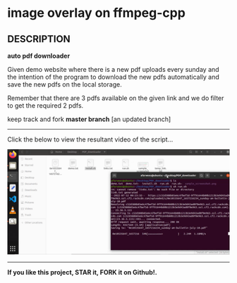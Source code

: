 # image overlay on ffmpeg-cpp

## DESCRIPTION
**auto pdf downloader** 

Given demo website where there is a new pdf uploads every sunday and the intention of the program to download the new pdfs automatically and save the new pdfs on the local storage.

Remember that there are 3 pdfs available on the given link and we do filter to get the required 2 pdfs.

keep track and fork **master branch** [an updated branch]

----------

Click the below to view the resultant video of the script...

[![Watch the video](https://github.com/abdullahfarwees/auto_pdf_downloader_at_scheduled_time/blob/main/demo_shot.png)](https://www.youtube.com/watch?v=zZfT9dKl_H8)
 


----------

**If you like this project, STAR it, FORK it on Github!.**
